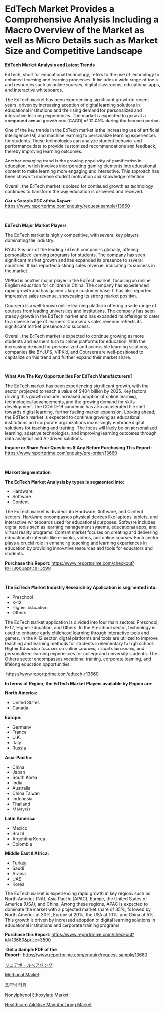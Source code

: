 <p><h1>EdTech Market Provides a Comprehensive Analysis Including a Macro Overview of the Market as well as Micro Details such as Market Size and Competitive Landscape</h1></p><p><strong>EdTech Market Analysis and Latest Trends</strong></p>
<p><p>EdTech, short for educational technology, refers to the use of technology to enhance teaching and learning processes. It includes a wide range of tools and resources such as online courses, digital classrooms, educational apps, and interactive whiteboards.</p><p>The EdTech market has been experiencing significant growth in recent years, driven by increasing adoption of digital learning solutions in educational institutions and the rising demand for personalized and interactive learning experiences. The market is expected to grow at a compound annual growth rate (CAGR) of 12.00% during the forecast period.</p><p>One of the key trends in the EdTech market is the increasing use of artificial intelligence (AI) and machine learning to personalize learning experiences for students. These technologies can analyze student behavior and performance data to provide customized recommendations and feedback, thereby improving learning outcomes.</p><p>Another emerging trend is the growing popularity of gamification in education, which involves incorporating gaming elements into educational content to make learning more engaging and interactive. This approach has been shown to increase student motivation and knowledge retention.</p><p>Overall, the EdTech market is poised for continued growth as technology continues to transform the way education is delivered and received.</p></p>
<p><strong>Get a Sample PDF of the Report:&nbsp;</strong> <a href="https://www.reportprime.com/enquiry/request-sample/13660">https://www.reportprime.com/enquiry/request-sample/13660</a></p>
<p>&nbsp;</p>
<p><strong>EdTech Major Market Players</strong></p>
<p><p>The EdTech market is highly competitive, with several key players dominating the industry. </p><p>BYJU'S is one of the leading EdTech companies globally, offering personalized learning programs for students. The company has seen significant market growth and has expanded its presence to several countries. It has reported a strong sales revenue, indicating its success in the market. </p><p>VIPKid is another major player in the EdTech market, focusing on online English education for children in China. The company has experienced rapid growth and has gained a large customer base. It has also reported impressive sales revenue, showcasing its strong market position. </p><p>Coursera is a well-known online learning platform offering a wide range of courses from leading universities and institutions. The company has seen steady growth in the EdTech market and has expanded its offerings to cater to a diverse range of learners. Coursera's sales revenue reflects its significant market presence and success. </p><p>Overall, the EdTech market is expected to continue growing as more students and learners turn to online platforms for education. With the increasing demand for personalized and accessible learning solutions, companies like BYJU'S, VIPKid, and Coursera are well-positioned to capitalize on this trend and further expand their market share.</p></p>
<p>&nbsp;</p>
<p><strong>What Are The Key Opportunities For EdTech Manufacturers?</strong></p>
<p><p>The EdTech market has been experiencing significant growth, with the sector projected to reach a value of $404 billion by 2025. Key factors driving this growth include increased adoption of online learning, technological advancements, and the growing demand for skills development. The COVID-19 pandemic has also accelerated the shift towards digital learning, further fueling market expansion. Looking ahead, the EdTech market is expected to continue growing as educational institutions and corporate organizations increasingly embrace digital solutions for teaching and training. The focus will likely be on personalized learning, adaptive technologies, and improving learning outcomes through data analytics and AI-driven solutions.</p></p>
<p><strong>Inquire or Share Your Questions If Any Before Purchasing This Report:</strong> <a href="https://www.reportprime.com/enquiry/pre-order/13660">https://www.reportprime.com/enquiry/pre-order/13660</a></p>
<p>&nbsp;</p>
<p><strong>Market Segmentation</strong></p>
<p><strong>The EdTech Market Analysis by types is segmented into:</strong></p>
<p><ul><li>Hardware</li><li>Software</li><li>Content</li></ul></p>
<p><p>The EdTech market is divided into Hardware, Software, and Content sectors. Hardware encompasses physical devices like laptops, tablets, and interactive whiteboards used for educational purposes. Software includes digital tools such as learning management systems, educational apps, and virtual reality programs. Content market focuses on creating and delivering educational materials like e-books, videos, and online courses. Each sector plays a crucial role in enhancing teaching and learning experiences in education by providing innovative resources and tools for educators and students.</p></p>
<p><strong>Purchase this Report:&nbsp;</strong><a href="https://www.reportprime.com/checkout?id=13660&price=3590">https://www.reportprime.com/checkout?id=13660&price=3590</a></p>
<p>&nbsp;</p>
<p><strong>The EdTech Market Industry Research by Application is segmented into:</strong></p>
<p><ul><li>Preschool</li><li>K-12</li><li>Higher Education</li><li>Others</li></ul></p>
<p><p>The EdTech market application is divided into four main sectors: Preschool, K-12, Higher Education, and Others. In the Preschool sector, technology is used to enhance early childhood learning through interactive tools and games. In the K-12 sector, digital platforms and tools are utilized to improve teaching and learning methods for students in elementary to high school. Higher Education focuses on online courses, virtual classrooms, and personalized learning experiences for college and university students. The Others sector encompasses vocational training, corporate learning, and lifelong education opportunities.</p></p>
<p><a href="https://www.reportprime.com/edtech-r13660">&nbsp;https://www.reportprime.com/edtech-r13660</a></p>
<p><strong>In terms of Region, the EdTech Market Players available by Region are:</strong></p>
<p>
    <p> <strong> North America: </strong>
        <ul>
            <li>United States</li>
            <li>Canada</li>
        </ul>
        </p> 
    <p> <strong> Europe: </strong>
        <ul>
            <li>Germany</li>
            <li>France</li>
            <li>U.K.</li>
            <li>Italy</li>
            <li>Russia</li>
        </ul>
        </p> 
    <p> <strong> Asia-Pacific: </strong>
        <ul>
            <li>China</li>
            <li>Japan</li>
            <li>South Korea</li>
            <li>India</li>
            <li>Australia</li>
            <li>China Taiwan</li>
            <li>Indonesia</li>
            <li>Thailand</li>
            <li>Malaysia</li>
        </ul>
        </p> 
    <p> <strong> Latin America: </strong>
        <ul>
            <li>Mexico</li>
            <li>Brazil</li>
            <li>Argentina Korea</li>
            <li>Colombia</li>
        </ul>
        </p> 
    <p> <strong> Middle East & Africa: </strong>
        <ul>
            <li>Turkey</li>
            <li>Saudi</li>
            <li>Arabia</li>
            <li>UAE</li>
            <li>Korea</li>
        </ul>
    </p>
    </p>
<p><p>The EdTech market is experiencing rapid growth in key regions such as North America (NA), Asia Pacific (APAC), Europe, the United States of America (USA), and China. Among these regions, APAC is expected to dominate the market with a projected market share of 35%, followed by North America at 30%, Europe at 20%, the USA at 10%, and China at 5%. This growth is driven by increased adoption of digital learning solutions in educational institutions and corporate training programs.</p></p>
<p><strong>Purchase this Report: </strong><a href="https://www.reportprime.com/checkout?id=13660&price=3590">https://www.reportprime.com/checkout?id=13660&price=3590</a></p>
<p>&nbsp;<strong>Get a Sample PDF of the Report:&nbsp;&nbsp;</strong><a href="https://www.reportprime.com/enquiry/request-sample/13660">https://www.reportprime.com/enquiry/request-sample/13660</a></p>
<p><strong></strong></p>
<p><p><a href="https://github.com/EstelWisozk1/Market-Research-Report-List-1/blob/main/840474524638.md">リニアボールベアリング</a></p><p><a href="https://issuu.com/reportprime-2/docs/methanal-market-size-2030.pptx">Methanal Market</a></p><p><a href="https://github.com/akzkkws047661437/Market-Research-Report-List-1/blob/main/137514922668.md">프루닝 타워</a></p><p><a href="https://issuu.com/reportprime-2/docs/nonylphenol-ethoxylate-market-size-2030.pptx">Nonylphenol Ethoxylate Market</a></p><p><a href="https://github.com/abdelrhmankishk22/Market-Research-Report-List-4/blob/main/healthcare-additive-manufacturing-market.md">Healthcare Additive Manufacturing Market</a></p></p>